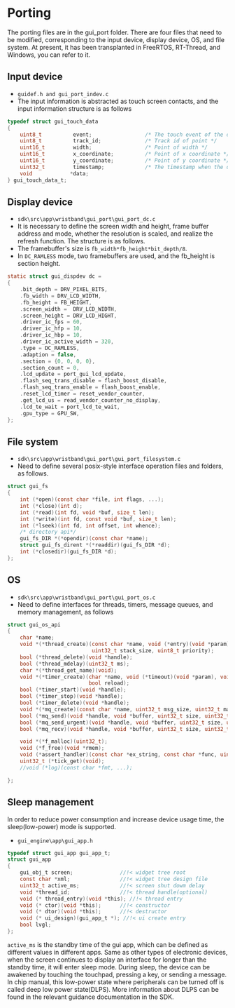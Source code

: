 # Porting

The porting files are in the gui_port folder.
    There are four files that need to be modified, corresponding to the input device, display device, OS, and file system.
    At present, it has been transplanted in FreeRTOS, RT-Thread, and Windows, you can refer to it.
## Input device

- ``guidef.h and gui_port_indev.c``
- The input information is abstracted as touch screen contacts, and the input information structure is as follows

```C
typedef struct gui_touch_data
{
    uint8_t          event;                 /* The touch event of the data */
    uint8_t          track_id;              /* Track id of point */
    uint16_t         width;                 /* Point of width */
    uint16_t         x_coordinate;          /* Point of x coordinate */
    uint16_t         y_coordinate;          /* Point of y coordinate */
    uint32_t         timestamp;             /* The timestamp when the data was received */
    void            *data;
} gui_touch_data_t;
```

## Display device

- ``sdk\src\app\wristband\gui_port\gui_port_dc.c``
- It is necessary to define the screen width and height, frame buffer address and mode, whether the resolution is scaled, and realize the refresh function. The structure is as follows.
- The framebuffer's size is ```fb_width*fb_height*bit_depth/8```.
- In ```DC_RAMLESS``` mode, two framebuffers are used, and the fb_height is section height.

```C
static struct gui_dispdev dc =
{
    .bit_depth = DRV_PIXEL_BITS,
    .fb_width = DRV_LCD_WIDTH,
    .fb_height = FB_HEIGHT,
    .screen_width =  DRV_LCD_WIDTH,
    .screen_height = DRV_LCD_HIGHT,
    .driver_ic_fps = 60,
    .driver_ic_hfp = 10,
    .driver_ic_hbp = 10,
    .driver_ic_active_width = 320,
    .type = DC_RAMLESS,
    .adaption = false,
    .section = {0, 0, 0, 0},
    .section_count = 0,
    .lcd_update = port_gui_lcd_update,
    .flash_seq_trans_disable = flash_boost_disable,
    .flash_seq_trans_enable = flash_boost_enable,
    .reset_lcd_timer = reset_vendor_counter,
    .get_lcd_us = read_vendor_counter_no_display,
    .lcd_te_wait = port_lcd_te_wait,
    .gpu_type = GPU_SW,
};
```

## File system

- ``sdk\src\app\wristband\gui_port\gui_port_filesystem.c``
- Need to define several posix-style interface operation files and folders, as follows.

```C
struct gui_fs
{
    int (*open)(const char *file, int flags, ...);
    int (*close)(int d);
    int (*read)(int fd, void *buf, size_t len);
    int (*write)(int fd, const void *buf, size_t len);
    int (*lseek)(int fd, int offset, int whence);
    /* directory api*/
    gui_fs_DIR *(*opendir)(const char *name);
    struct gui_fs_dirent *(*readdir)(gui_fs_DIR *d);
    int (*closedir)(gui_fs_DIR *d);
};
```

## OS

- ``sdk\src\app\wristband\gui_port\gui_port_os.c``
- Need to define interfaces for threads, timers, message queues, and memory management, as follows

```C
struct gui_os_api
{
    char *name;
    void *(*thread_create)(const char *name, void (*entry)(void *param), void *param,
                           uint32_t stack_size, uint8_t priority);
    bool (*thread_delete)(void *handle);
    bool (*thread_mdelay)(uint32_t ms);
    char *(*thread_get_name)(void);
    void *(*timer_create)(char *name, void (*timeout)(void *param), void *param, uint32_t time,
                          bool reload);
    bool (*timer_start)(void *handle);
    bool (*timer_stop)(void *handle);
    bool (*timer_delete)(void *handle);
    void *(*mq_create)(const char *name, uint32_t msg_size, uint32_t max_msgs);
    bool (*mq_send)(void *handle, void *buffer, uint32_t size, uint32_t timeout);
    bool (*mq_send_urgent)(void *handle, void *buffer, uint32_t size, uint32_t timeout);
    bool (*mq_recv)(void *handle, void *buffer, uint32_t size, uint32_t timeout);

    void *(*f_malloc)(uint32_t);
    void (*f_free)(void *rmem);
    void (*assert_handler)(const char *ex_string, const char *func, uint32_t line);
    uint32_t (*tick_get)(void);
    //void (*log)(const char *fmt, ...);

};
```

## Sleep management

In order to reduce power consumption and increase device usage time, the sleep(low-power) mode is supported.

- ``gui_engine\app\gui_app.h``

```C
typedef struct gui_app gui_app_t;
struct gui_app
{
    gui_obj_t screen;               //!< widget tree root
    const char *xml;                //!< widget tree design file
    uint32_t active_ms;             //!< screen shut dowm delay
    void *thread_id;                //!< thread handle(optional)
    void (* thread_entry)(void *this); //!< thread entry
    void (* ctor)(void *this);      //!< constructor
    void (* dtor)(void *this);      //!< destructor
    void (* ui_design)(gui_app_t *); //!< ui create entry
    bool lvgl;
};
```

``active_ms`` is the standby time of the gui app, which can be defined as different values in different apps.
Same as other types of electronic devices, when the screen continues to display an interface for longer than the standby time, it will enter sleep mode.
During sleep, the device can be awakened by touching the touchpad, pressing a key, or sending a message.
In chip manual, this low-power state where peripherals can be turned off is called deep low power state(DLPS). More information about DLPS can be found in the relevant guidance documentation in the SDK.
